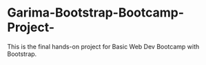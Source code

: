 # Garima-Bootstrap-Bootcamp-Project-
This is the final hands-on project for Basic Web Dev Bootcamp with Bootstrap.
